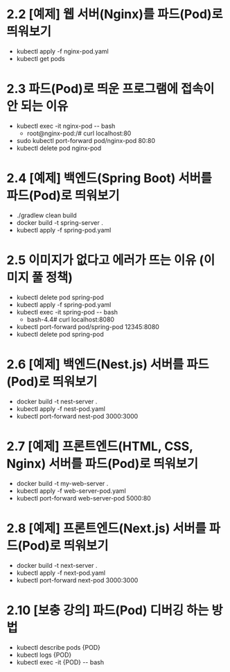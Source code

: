 # 2.2 [예제] 웹 서버(Nginx)를 파드(Pod)로 띄워보기

- kubectl apply -f nginx-pod.yaml
- kubectl get pods

# 2.3 파드(Pod)로 띄운 프로그램에 접속이 안 되는 이유

- kubectl exec -it nginx-pod -- bash
  - root@nginx-pod:/# curl localhost:80
- sudo kubectl port-forward pod/nginx-pod 80:80
- kubectl delete pod nginx-pod

# 2.4 [예제] 백엔드(Spring Boot) 서버를 파드(Pod)로 띄워보기

- ./gradlew clean build
- docker build -t spring-server .
- kubectl apply -f spring-pod.yaml

# 2.5 이미지가 없다고 에러가 뜨는 이유 (이미지 풀 정책)

- kubectl delete pod spring-pod
- kubectl apply -f spring-pod.yaml
- kubectl exec -it spring-pod -- bash
  - bash-4.4# curl localhost:8080
- kubectl port-forward pod/spring-pod 12345:8080
- kubectl delete pod spring-pod

# 2.6 [예제] 백엔드(Nest.js) 서버를 파드(Pod)로 띄워보기

- docker build -t nest-server .
- kubectl apply -f nest-pod.yaml
- kubectl port-forward nest-pod 3000:3000

# 2.7 [예제] 프론트엔드(HTML, CSS, Nginx) 서버를 파드(Pod)로 띄워보기

- docker build -t my-web-server .
- kubectl apply -f web-server-pod.yaml
- kubectl port-forward web-server-pod 5000:80

# 2.8 [예제] 프론트엔드(Next.js) 서버를 파드(Pod)로 띄워보기

- docker build -t next-server .
- kubectl apply -f next-pod.yaml
- kubectl port-forward next-pod 3000:3000

# 2.10 [보충 강의] 파드(Pod) 디버깅 하는 방법

- kubectl describe pods {POD}
- kubectl logs {POD}
- kubectl exec -it {POD} -- bash
